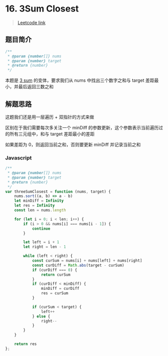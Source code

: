 # 16. 3Sum Closest

> [Leetcode link](https://leetcode.com/problems/3sum-closest)

## 题目简介

```js
/**
 * @param {number[]} nums
 * @param {number} target
 * @return {number}
 */
```

本题是 [3 sum](./15.md) 的变体，要求我们从 nums 中找出三个数字之和与 target 差距最小，并最后返回三数之和

## 解题思路

这题我们还是用一层遍历 + 双指针的方式来做

区别在于我们需要每次多关注一个 minDiff 的参数更新，这个参数表示当前遍历过的所有三元组中，和与 target 差距最小的差距

如果差距为 0，则返回当前之和，否则要更新 minDiff 并记录当前之和

### Javascript

```javascript
/**
 * @param {number[]} nums
 * @param {number} target
 * @return {number}
 */
var threeSumClosest = function (nums, target) {
    nums.sort((a, b) => a - b)
    let minDiff = Infinity
    let res = Infinity
    const len = nums.length

    for (let i = 0; i < len; i++) {
        if (i > 0 && nums[i] === nums[i - 1]) {
            continue
        }

        let left = i + 1
        let right = len - 1

        while (left < right) {
            const curSum = nums[i] + nums[left] + nums[right]
            const curDiff = Math.abs(target - curSum)
            if (curDiff === 0) {
                return curSum
            }
            if (curDiff < minDiff) {
                minDiff = curDiff
                res = curSum
            }

            if (curSum < target) {
                left++
            } else {
                right--
            }
        }
    }

    return res
};
```